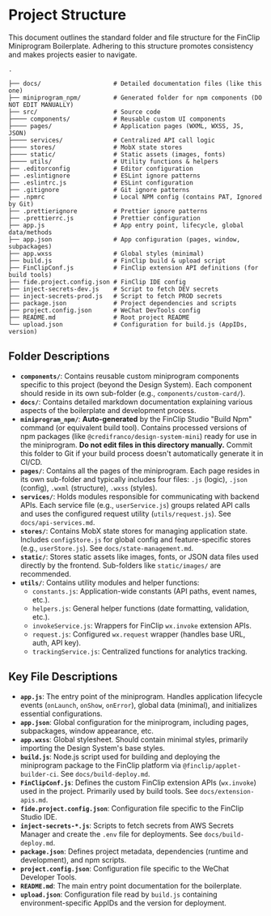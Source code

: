 # Project Structure

This document outlines the standard folder and file structure for the FinClip Miniprogram Boilerplate. Adhering to this structure promotes consistency and makes projects easier to navigate.

```
.

├── docs/                    # Detailed documentation files (like this one)
├── miniprogram_npm/         # Generated folder for npm components (DO NOT EDIT MANUALLY)
├── src/                     # Source code
├──── components/            # Reusable custom UI components
├──── pages/                 # Application pages (WXML, WXSS, JS, JSON)
├──── services/              # Centralized API call logic
├──── stores/                # MobX state stores
├──── static/                # Static assets (images, fonts)
├──── utils/                 # Utility functions & helpers
├── .editorconfig            # Editor configuration
├── .eslintignore            # ESLint ignore patterns
├── .eslintrc.js             # ESLint configuration
├── .gitignore               # Git ignore patterns
├── .npmrc                   # Local NPM config (contains PAT, Ignored by Git)
├── .prettierignore          # Prettier ignore patterns
├── .prettierrc.js           # Prettier configuration
├── app.js                   # App entry point, lifecycle, global data/methods
├── app.json                 # App configuration (pages, window, subpackages)
├── app.wxss                 # Global styles (minimal)
├── build.js                 # FinClip build & upload script
├── FinClipConf.js           # FinClip extension API definitions (for build tools)
├── fide.project.config.json # FinClip IDE config
├── inject-secrets-dev.js    # Script to fetch DEV secrets
├── inject-secrets-prod.js   # Script to fetch PROD secrets
├── package.json             # Project dependencies and scripts
├── project.config.json      # WeChat DevTools config
├── README.md                # Root project README
└── upload.json              # Configuration for build.js (AppIDs, version)
```

## Folder Descriptions

*   **`components/`**: Contains reusable custom miniprogram components specific to this project (beyond the Design System). Each component should reside in its own sub-folder (e.g., `components/custom-card/`).
*   **`docs/`**: Contains detailed markdown documentation explaining various aspects of the boilerplate and development process.
*   **`miniprogram_npm/`**: **Auto-generated** by the FinClip Studio "Build Npm" command (or equivalent build tool). Contains processed versions of npm packages (like `@credifranco/design-system-mini`) ready for use in the miniprogram. **Do not edit files in this directory manually.** Commit this folder to Git if your build process doesn't automatically generate it in CI/CD.
*   **`pages/`**: Contains all the pages of the miniprogram. Each page resides in its own sub-folder and typically includes four files: `.js` (logic), `.json` (config), `.wxml` (structure), `.wxss` (styles).
*   **`services/`**: Holds modules responsible for communicating with backend APIs. Each service file (e.g., `userService.js`) groups related API calls and uses the configured request utility (`utils/request.js`). See `docs/api-services.md`.
*   **`stores/`**: Contains MobX state stores for managing application state. Includes `configStore.js` for global config and feature-specific stores (e.g., `userStore.js`). See `docs/state-management.md`.
*   **`static/`**: Stores static assets like images, fonts, or JSON data files used directly by the frontend. Sub-folders like `static/images/` are recommended.
*   **`utils/`**: Contains utility modules and helper functions:
    *   `constants.js`: Application-wide constants (API paths, event names, etc.).
    *   `helpers.js`: General helper functions (date formatting, validation, etc.).
    *   `invokeService.js`: Wrappers for FinClip `wx.invoke` extension APIs.
    *   `request.js`: Configured `wx.request` wrapper (handles base URL, auth, API key).
    *   `trackingService.js`: Centralized functions for analytics tracking.

## Key File Descriptions

*   **`app.js`**: The entry point of the miniprogram. Handles application lifecycle events (`onLaunch`, `onShow`, `onError`), global data (minimal), and initializes essential configurations.
*   **`app.json`**: Global configuration for the miniprogram, including pages, subpackages, window appearance, etc.
*   **`app.wxss`**: Global stylesheet. Should contain minimal styles, primarily importing the Design System's base styles.
*   **`build.js`**: Node.js script used for building and deploying the miniprogram package to the FinClip platform via `@finclip/applet-builder-ci`. See `docs/build-deploy.md`.
*   **`FinClipConf.js`**: Defines the custom FinClip extension APIs (`wx.invoke`) used in the project. Primarily used by build tools. See `docs/extension-apis.md`.
*   **`fide.project.config.json`**: Configuration file specific to the FinClip Studio IDE.
*   **`inject-secrets-*.js`**: Scripts to fetch secrets from AWS Secrets Manager and create the `.env` file for deployments. See `docs/build-deploy.md`.
*   **`package.json`**: Defines project metadata, dependencies (runtime and development), and npm scripts.
*   **`project.config.json`**: Configuration file specific to the WeChat Developer Tools.
*   **`README.md`**: The main entry point documentation for the boilerplate.
*   **`upload.json`**: Configuration file read by `build.js` containing environment-specific AppIDs and the version for deployment.
